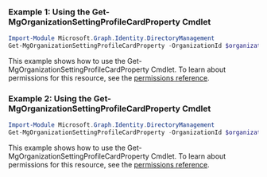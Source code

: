 ### Example 1: Using the Get-MgOrganizationSettingProfileCardProperty Cmdlet
```powershell
Import-Module Microsoft.Graph.Identity.DirectoryManagement
Get-MgOrganizationSettingProfileCardProperty -OrganizationId $organizationId
```
This example shows how to use the Get-MgOrganizationSettingProfileCardProperty Cmdlet.
To learn about permissions for this resource, see the [permissions reference](/graph/permissions-reference).
### Example 2: Using the Get-MgOrganizationSettingProfileCardProperty Cmdlet
```powershell
Import-Module Microsoft.Graph.Identity.DirectoryManagement
Get-MgOrganizationSettingProfileCardProperty -OrganizationId $organizationId -ProfileCardPropertyId $profileCardPropertyId
```
This example shows how to use the Get-MgOrganizationSettingProfileCardProperty Cmdlet.
To learn about permissions for this resource, see the [permissions reference](/graph/permissions-reference).
